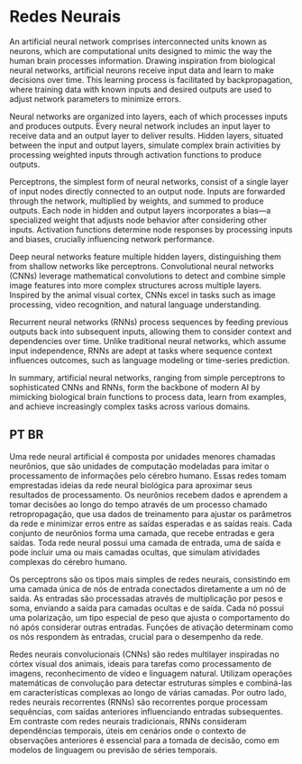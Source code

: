 # Redes Neurais

An artificial neural network comprises interconnected units known as neurons, which are computational units designed to mimic the way the human brain processes information. Drawing inspiration from biological neural networks, artificial neurons receive input data and learn to make decisions over time. This learning process is facilitated by backpropagation, where training data with known inputs and desired outputs are used to adjust network parameters to minimize errors. 

Neural networks are organized into layers, each of which processes inputs and produces outputs. Every neural network includes an input layer to receive data and an output layer to deliver results. Hidden layers, situated between the input and output layers, simulate complex brain activities by processing weighted inputs through activation functions to produce outputs.

Perceptrons, the simplest form of neural networks, consist of a single layer of input nodes directly connected to an output node. Inputs are forwarded through the network, multiplied by weights, and summed to produce outputs. Each node in hidden and output layers incorporates a bias—a specialized weight that adjusts node behavior after considering other inputs. Activation functions determine node responses by processing inputs and biases, crucially influencing network performance.

Deep neural networks feature multiple hidden layers, distinguishing them from shallow networks like perceptrons. Convolutional neural networks (CNNs) leverage mathematical convolutions to detect and combine simple image features into more complex structures across multiple layers. Inspired by the animal visual cortex, CNNs excel in tasks such as image processing, video recognition, and natural language understanding.

Recurrent neural networks (RNNs) process sequences by feeding previous outputs back into subsequent inputs, allowing them to consider context and dependencies over time. Unlike traditional neural networks, which assume input independence, RNNs are adept at tasks where sequence context influences outcomes, such as language modeling or time-series prediction.

In summary, artificial neural networks, ranging from simple perceptrons to sophisticated CNNs and RNNs, form the backbone of modern AI by mimicking biological brain functions to process data, learn from examples, and achieve increasingly complex tasks across various domains.

## PT BR
Uma rede neural artificial é composta por unidades menores chamadas neurônios, que são unidades de computação modeladas para imitar o processamento de informações pelo cérebro humano. Essas redes tomam emprestadas ideias da rede neural biológica para aproximar seus resultados de processamento. Os neurônios recebem dados e aprendem a tomar decisões ao longo do tempo através de um processo chamado retropropagação, que usa dados de treinamento para ajustar os parâmetros da rede e minimizar erros entre as saídas esperadas e as saídas reais. Cada conjunto de neurônios forma uma camada, que recebe entradas e gera saídas. Toda rede neural possui uma camada de entrada, uma de saída e pode incluir uma ou mais camadas ocultas, que simulam atividades complexas do cérebro humano.

Os perceptrons são os tipos mais simples de redes neurais, consistindo em uma camada única de nós de entrada conectados diretamente a um nó de saída. As entradas são processadas através de multiplicação por pesos e soma, enviando a saída para camadas ocultas e de saída. Cada nó possui uma polarização, um tipo especial de peso que ajusta o comportamento do nó após considerar outras entradas. Funções de ativação determinam como os nós respondem às entradas, crucial para o desempenho da rede.

Redes neurais convolucionais (CNNs) são redes multilayer inspiradas no córtex visual dos animais, ideais para tarefas como processamento de imagens, reconhecimento de vídeo e linguagem natural. Utilizam operações matemáticas de convolução para detectar estruturas simples e combiná-las em características complexas ao longo de várias camadas. Por outro lado, redes neurais recorrentes (RNNs) são recorrentes porque processam sequências, com saídas anteriores influenciando entradas subsequentes. Em contraste com redes neurais tradicionais, RNNs consideram dependências temporais, úteis em cenários onde o contexto de observações anteriores é essencial para a tomada de decisão, como em modelos de linguagem ou previsão de séries temporais.
